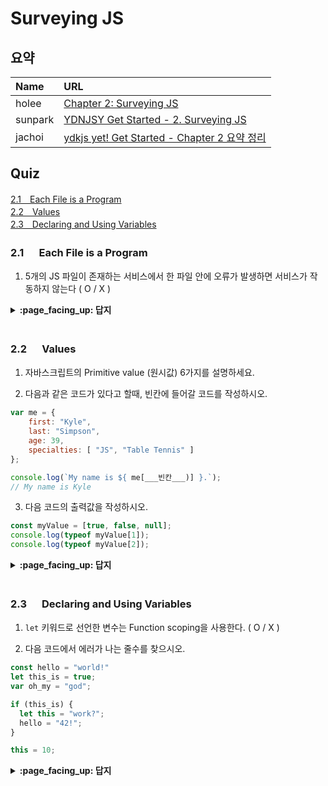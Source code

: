 # Surveying JS

## 요약
| Name | URL |
|:---|:---|
| holee | [Chapter 2: Surveying JS](https://github.com/hochan222/Everything-in-JavaScript/wiki/Chapter-2:-Surveying-JS) |
| sunpark | [YDNJSY Get Started - 2. Surveying JS](https://velog.io/@cos/YDNJSY-Get-Started-2-Surveying-JS) |
| jachoi | [ydkjs yet! Get Started - Chapter 2 요약 정리](https://n00bh4cker.tistory.com/132)|

## Quiz

[2.1　Each File is a Program](#21---Each-File-is-a-Program)<br>
[2.2　Values](#22---Values)<br>
[2.3　Declaring and Using Variables](#63---Declaring-and-Using-Variables)<br>

### 2.1 　  Each File is a Program

1. 5개의 JS 파일이 존재하는 서비스에서 한 파일 안에 오류가 발생하면 서비스가 작동하지 않는다 ( O / X )

<details>
<summary> <b> :page_facing_up: 답지 </b>  </summary>
<div markdown="1">


1. 5개의 JS 파일이 존재하는 서비스에서 한 파일 안에 오류가 발생하면 서비스가 작동하지 않는다 ( O / **X** )

   > Obviously, if your application depends on five .js files, and one of them fails, the overall application will probably only partially operate, at best. **p.32**


</div>
</details>
<br>

### 2.2 　  Values

1. 자바스크립트의 Primitive value (원시값) 6가지를 설명하세요.

2. 다음과 같은 코드가 있다고 할때, 빈칸에 들어갈 코드를 작성하시오.

```javascript
var me = {
    first: "Kyle",
    last: "Simpson",
    age: 39,
    specialties: [ "JS", "Table Tennis" ]
};

console.log(`My name is ${ me[___빈칸___)] }.`);
// My name is Kyle
```

3. 다음 코드의 출력값을 작성하시오.

```javascript
const myValue = [true, false, null];
console.log(typeof myValue[1]);
console.log(typeof myValue[2]);
```

<details>
<summary> <b> :page_facing_up: 답지 </b>  </summary>
<div markdown="1">

1. 자바스크립트의 Primitive value (원시값) 6가지를 설명하세요.

    > Number(숫자), String(문자열), Boolean(부울), bigint, Undefined, Symbol이 JS의 Primitive value이다. **p.33~36**

2. 다음과 같은 코드가 있다고 할때, 빈칸에 들어갈 코드를 작성하시오.

    > 객체를 대괄호를 통해 value값을 가져오는 경우임으로, `"first"` 또는 `'first'`가 들어가야 한다. **p. 38**

3. 다음 코드의 출력값을 작성하시오.

    > `false`는 Boolean이기 때문에 `"boolean"`이 출력되고, `null`은 Primitive value가 아니기 때문에 `"object"`가 출력된다. **p.38**

</div>
</details>
<br>

### 2.3 　  Declaring and Using Variables

1. `let` 키워드로 선언한 변수는 Function scoping을 사용한다. ( O / X )

2. 다음 코드에서 에러가 나는 줄수를 찾으시오.

```javascript
const hello = "world!"
let this_is = true;
var oh_my = "god";

if (this_is) {
  let this = "work?";
  hello = "42!";
}

this = 10;
```

<details>
<summary> <b> :page_facing_up: 답지 </b>  </summary>
<div markdown="1">

1. `let` 키워드로 선언한 변수는 Function scoping을 사용한다. ( O / **X** )

    > The `let` keyword has some differences to `var`, with the most obvious being that `let` allows a more limited access to the variable than `var`. This is called "block scoping" as opposed to regular or function scoping. **p.40**

</div>
</details>
<br>
